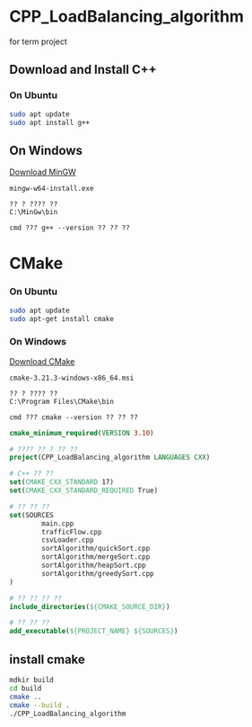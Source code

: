 # CPP_LoadBalancing_algorithm
for term project

## Download and Install C++

### On Ubuntu
```bash
sudo apt update
sudo apt install g++
```

## On Windows 
[Download MinGW](https://sourceforge.net/projects/mingw-w64/)
```text
mingw-w64-install.exe

?? ? ???? ??
C:\MinGw\bin

cmd ??? g++ --version ?? ?? ??
```


# CMake

### On Ubuntu
```bash
sudo apt update
sudo apt-get install cmake
```

### On Windows  
[Download CMake](https://cmake.org/download/)
```text
cmake-3.21.3-windows-x86_64.msi

?? ? ???? ??
C:\Program Files\CMake\bin

cmd ??? cmake --version ?? ?? ??
```


```cmake
cmake_minimum_required(VERSION 3.10)

# ???? ?? ? ?? ??
project(CPP_LoadBalancing_algorithm LANGUAGES CXX)

# C++ ?? ??
set(CMAKE_CXX_STANDARD 17)
set(CMAKE_CXX_STANDARD_REQUIRED True)

# ?? ?? ??
set(SOURCES
        main.cpp
        trafficFlow.cpp
        csvLoader.cpp
        sortAlgorithm/quickSort.cpp
        sortAlgorithm/mergeSort.cpp
        sortAlgorithm/heapSort.cpp
        sortAlgorithm/greedySort.cpp
)

# ?? ?? ?? ??
include_directories(${CMAKE_SOURCE_DIR})

# ?? ?? ??
add_executable(${PROJECT_NAME} ${SOURCES})
```

## install cmake
```bash
mdkir build
cd build
cmake ..
cmake --build .
./CPP_LoadBalancing_algorithm
```
